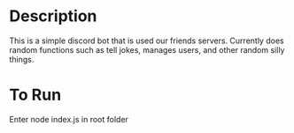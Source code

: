 # Description

This is a simple discord bot that is used our friends servers. Currently does random functions such as tell jokes, manages users, and other random silly things.

# To Run

Enter node index.js in root folder
